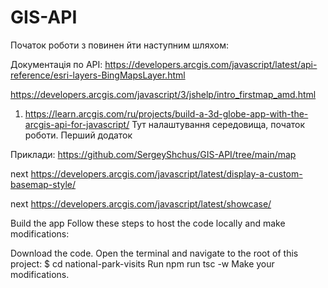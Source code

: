 # GIS-API
 
Початок роботи з повинен йти наступним шляхом: 


Документація по API:
https://developers.arcgis.com/javascript/latest/api-reference/esri-layers-BingMapsLayer.html

https://developers.arcgis.com/javascript/3/jshelp/intro_firstmap_amd.html


1. https://learn.arcgis.com/ru/projects/build-a-3d-globe-app-with-the-arcgis-api-for-javascript/
Тут налаштування середовища, початок роботи. Перший додаток

Приклади: https://github.com/SergeyShchus/GIS-API/tree/main/map

next https://developers.arcgis.com/javascript/latest/display-a-custom-basemap-style/

next https://developers.arcgis.com/javascript/latest/showcase/






Build the app
Follow these steps to host the code locally and make modifications:

Download the code.
Open the terminal and navigate to the root of this project: $ cd national-park-visits
Run npm run tsc -w
Make your modifications.
